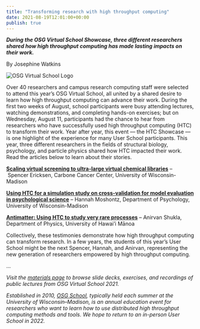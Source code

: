 ```yaml
---
title: "Transforming research with high throughput computing" 
date: 2021-08-19T12:01:00+00:00
publish: true
--- 
```

***During the OSG Virtual School Showcase, three different researchers shared how high throughput computing has made lasting impacts on their work.***

By Josephine Watkins

<img src="{{ '/assets/images/OSGVS21-Logo.png' | relative_url }}" alt="OSG Virtual School Logo"/>

Over 40 researchers and campus research computing staff were selected to attend this year’s OSG Virtual School, all united by a shared desire to learn how high throughput computing can advance their work. During the first two weeks of August, school participants were busy attending lectures, watching demonstrations, and completing hands-on exercises; but on Wednesday, August 11, participants had the chance to hear from researchers who have successfully used high throughput computing (HTC) to transform their work. Year after year, this event –– the HTC Showcase –– is one highlight of the experience for many User School participants. This year, three different researchers in the fields of structural biology, psychology, and particle physics shared how HTC impacted their work. Read the articles below to learn about their stories.

**[Scaling virtual screening to ultra-large virtual chemical libraries](https://osg-htc.org/news/2021/08/19/Spencer-Showcase.html)** – Spencer Ericksen, Carbone Cancer Center, University of Wisconsin-Madison

**[Using HTC for a simulation study on cross-validation for model evaluation in psychological science](https://osg-htc.org/news/2021/08/19/Hannah-Showcase.html)** – Hannah Moshontz, Department of Psychology, University of Wisconsin-Madison

**[Antimatter: Using HTC to study very rare processes](https://osg-htc.org/news/2021/08/19/Anirvan-Showcase.html)** – Anirvan Shukla, Department of Physics, University of Hawai’i Mānoa

Collectively, these testimonies demonstrate how high throughput computing can transform research. In a few years, the students of this year’s User School might be the next Spencer, Hannah, and Anirvan, representing the new generation of researchers empowered by high throughput computing.

...

*Visit the [materials page](https://opensciencegrid.org/virtual-school-2021/materials/) to browse slide decks, exercises, and recordings of public lectures from OSG Virtual School 2021.*

*Established in 2010, [OSG School](https://opensciencegrid.org/virtual-school-2021/), typically held each summer at the University of Wisconsin–Madison, is an annual education event for researchers who want to learn how to use distributed high throughput computing methods and tools. We hope to return to an in-person User School in 2022.*
